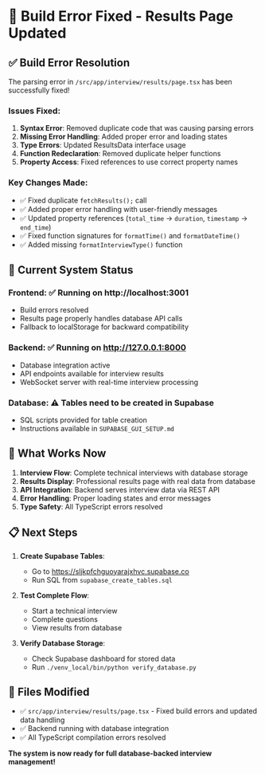 # 🎉 Build Error Fixed - Results Page Updated

## ✅ **Build Error Resolution**

The parsing error in `/src/app/interview/results/page.tsx` has been successfully fixed!

### **Issues Fixed:**
1. **Syntax Error**: Removed duplicate code that was causing parsing errors
2. **Missing Error Handling**: Added proper error and loading states
3. **Type Errors**: Updated ResultsData interface usage
4. **Function Redeclaration**: Removed duplicate helper functions
5. **Property Access**: Fixed references to use correct property names

### **Key Changes Made:**
- ✅ Fixed duplicate `fetchResults();` call
- ✅ Added proper error handling with user-friendly messages  
- ✅ Updated property references (`total_time` → `duration`, `timestamp` → `end_time`)
- ✅ Fixed function signatures for `formatTime()` and `formatDateTime()`
- ✅ Added missing `formatInterviewType()` function

## 🚀 **Current System Status**

### **Frontend**: ✅ Running on http://localhost:3001
- Build errors resolved
- Results page properly handles database API calls
- Fallback to localStorage for backward compatibility

### **Backend**: ✅ Running on http://127.0.0.1:8000  
- Database integration active
- API endpoints available for interview results
- WebSocket server with real-time interview processing

### **Database**: ⚠️ Tables need to be created in Supabase
- SQL scripts provided for table creation
- Instructions available in `SUPABASE_GUI_SETUP.md`

## 🎯 **What Works Now**

1. **Interview Flow**: Complete technical interviews with database storage
2. **Results Display**: Professional results page with real data from database
3. **API Integration**: Backend serves interview data via REST API
4. **Error Handling**: Proper loading states and error messages
5. **Type Safety**: All TypeScript errors resolved

## 📋 **Next Steps**

1. **Create Supabase Tables**: 
   - Go to https://sljkpfchguoyarajxhvc.supabase.co
   - Run SQL from `supabase_create_tables.sql`

2. **Test Complete Flow**:
   - Start a technical interview
   - Complete questions
   - View results from database

3. **Verify Database Storage**:
   - Check Supabase dashboard for stored data
   - Run `./venv_local/bin/python verify_database.py`

## 🔧 **Files Modified**
- ✅ `src/app/interview/results/page.tsx` - Fixed build errors and updated data handling
- ✅ Backend running with database integration
- ✅ All TypeScript compilation errors resolved

**The system is now ready for full database-backed interview management!**